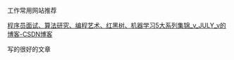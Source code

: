工作常用网站推荐

[程序员面试、算法研究、编程艺术、红黑树、机器学习5大系列集锦_v_JULY_v的博客-CSDN博客](https://blog.csdn.net/v_july_v/article/details/6543438)

写的很好的文章
